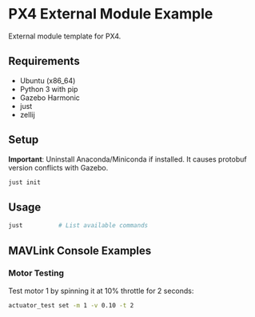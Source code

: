 # PX4 External Module Example

External module template for PX4.

## Requirements

- Ubuntu (x86_64)
- Python 3 with pip
- Gazebo Harmonic
- just
- zellij

## Setup

**Important**: Uninstall Anaconda/Miniconda if installed. It causes protobuf version conflicts with Gazebo.

```bash
just init
```

## Usage

```bash
just          # List available commands
```

## MAVLink Console Examples

### Motor Testing

Test motor 1 by spinning it at 10% throttle for 2 seconds:

```bash
actuator_test set -m 1 -v 0.10 -t 2
```
